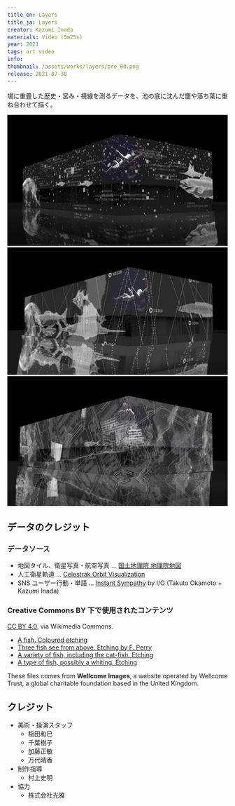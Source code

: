 ```yaml
---
title_en: Layers
title_ja: Layers
creator: Kazumi Inada
materials: Video (5m25s)
year: 2021
tags: art video
info:
thumbnail: /assets/works/layers/pre_00.png
release: 2021-07-30
---
```


場に重畳した歴史・営み・視線を測るデータを、池の底に沈んだ塵や落ち葉に重ね合わせて描く。

![](/assets/works/layers/pre_00.png)
![](/assets/works/layers/pre_01.png)
![](/assets/works/layers/pre_02.png)

## データのクレジット

### データソース

- 地図タイル、衛星写真・航空写真 ... [国土地理院 地理院地図](https://maps.gsi.go.jp/)
- 人工衛星軌道 ... [Celestrak Orbit Visualization](https://celestrak.com/cesium/orbit-viz.php?tle=/pub/TLE/catalog.txt&satcat=/pub/satcat.txt&referenceFrame=1)
- SNS ユーザー行動・単語 ... [Instant Sympathy](/works/sympathy) by I/O (Takuto Okamoto + Kazumi Inada)

### Creative Commons BY 下で使用されたコンテンツ

[CC BY 4.0](https://creativecommons.org/licenses/by/4.0), via Wikimedia Commons.

- [A fish. Coloured etching](https://commons.wikimedia.org/wiki/File:A_fish._Coloured_etching._Wellcome_V0022066.jpg)
- [Three fish see from above. Etching by F. Perry](https://commons.wikimedia.org/wiki/File:Three_fish_see_from_above._Etching_by_F._Perry._Wellcome_V0022103.jpg)
- [A variety of fish, including the cat-fish. Etching](https://commons.wikimedia.org/wiki/File:A_variety_of_fish,_including_the_cat-fish._Etching._Wellcome_V0022077.jpg)
- [A type of fish, possibly a whiting. Etching](https://commons.wikimedia.org/wiki/File:A_type_of_fish,_possibly_a_whiting._Etching._Wellcome_V0022798.jpg)

These files comes from **Wellcome Images**, a website operated by Wellcome Trust, a global charitable foundation based in the United Kingdom.

## クレジット

- 美術・操演スタッフ
  - 稲田和巳
  - 千葉樹子
  - 加藤正敏
  - 万代晴香
- 制作指導
  - 村上史明
- 協力
  - 株式会社光雅
